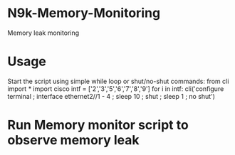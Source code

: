 # N9k-Memory-Monitoring
Memory leak monitoring

# Usage
Start the script using simple while loop or shut/no-shut commands:
from cli import *
import cisco 
intf = ['2','3','5','6','7','8','9']
for i in intf:
	cli('configure terminal ; interface ethernet2//1 - 4 ; sleep 10 ; shut ; sleep 1 ; no shut')

# Run Memory monitor script to observe memory leak
